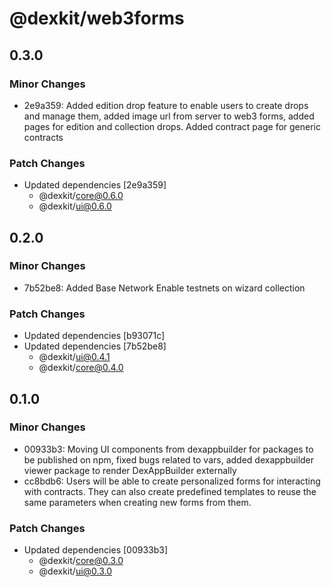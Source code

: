 # @dexkit/web3forms

## 0.3.0

### Minor Changes

- 2e9a359: Added edition drop feature to enable users to create drops and manage them, added image url from server to web3 forms, added pages for edition and collection drops. Added contract page for generic contracts

### Patch Changes

- Updated dependencies [2e9a359]
  - @dexkit/core@0.6.0
  - @dexkit/ui@0.6.0

## 0.2.0

### Minor Changes

- 7b52be8: Added Base Network
  Enable testnets on wizard collection

### Patch Changes

- Updated dependencies [b93071c]
- Updated dependencies [7b52be8]
  - @dexkit/ui@0.4.1
  - @dexkit/core@0.4.0

## 0.1.0

### Minor Changes

- 00933b3: Moving UI components from dexappbuilder for packages to be published on npm, fixed bugs related to vars, added dexappbuilder viewer package to render DexAppBuilder externally
- cc8bdb6: Users will be able to create personalized forms for interacting with contracts. They can also create predefined templates to reuse the same parameters when creating new forms from them.

### Patch Changes

- Updated dependencies [00933b3]
  - @dexkit/core@0.3.0
  - @dexkit/ui@0.3.0
